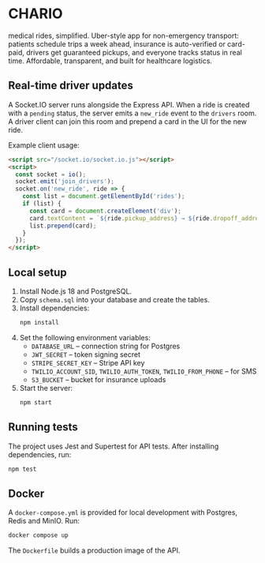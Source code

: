 # CHARIO

medical rides, simplified. Uber-style app for non-emergency transport: patients schedule trips a week ahead, insurance is auto-verified or card-paid, drivers get guaranteed pickups, and everyone tracks status in real time. Affordable, transparent, and built for healthcare logistics.

## Real-time driver updates

A Socket.IO server runs alongside the Express API. When a ride is created with a `pending` status, the server emits a `new_ride` event to the `drivers` room. A driver client can join this room and prepend a card in the UI for the new ride.

Example client usage:

```html
<script src="/socket.io/socket.io.js"></script>
<script>
  const socket = io();
  socket.emit('join_drivers');
  socket.on('new_ride', ride => {
    const list = document.getElementById('rides');
    if (list) {
      const card = document.createElement('div');
      card.textContent = `${ride.pickup_address} → ${ride.dropoff_address}`;
      list.prepend(card);
    }
  });
</script>
```

## Local setup

1. Install Node.js 18 and PostgreSQL.
2. Copy `schema.sql` into your database and create the tables.
3. Install dependencies:
   ```bash
   npm install
   ```
4. Set the following environment variables:
   - `DATABASE_URL` – connection string for Postgres
   - `JWT_SECRET` – token signing secret
   - `STRIPE_SECRET_KEY` – Stripe API key
   - `TWILIO_ACCOUNT_SID`, `TWILIO_AUTH_TOKEN`, `TWILIO_FROM_PHONE` – for SMS
   - `S3_BUCKET` – bucket for insurance uploads
5. Start the server:
   ```bash
   npm start
   ```

## Running tests

The project uses Jest and Supertest for API tests. After installing dependencies, run:

```bash
npm test
```

## Docker

A `docker-compose.yml` is provided for local development with Postgres, Redis and MinIO. Run:

```bash
docker compose up
```

The `Dockerfile` builds a production image of the API.

